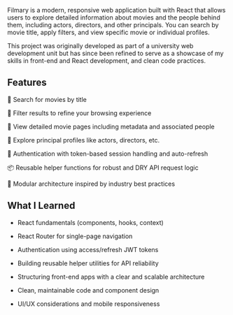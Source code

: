 Filmary is a modern, responsive web application built with React that allows users to explore detailed information about movies and the people behind them, including actors, directors, and other principals. You can search by movie title, apply filters, and view specific movie or individual profiles.

This project was originally developed as part of a university web development unit but has since been refined to serve as a showcase of my skills in front-end and React development, and clean code practices.

## Features
🔎 Search for movies by title

🧠 Filter results to refine your browsing experience

🎥 View detailed movie pages including metadata and associated people

👤 Explore principal profiles like actors, directors, etc.

🔐 Authentication with token-based session handling and auto-refresh

📦 Reusable helper functions for robust and DRY API request logic

🧱 Modular architecture inspired by industry best practices

## What I Learned
- React fundamentals (components, hooks, context)

- React Router for single-page navigation

- Authentication using access/refresh JWT tokens

- Building reusable helper utilities for API reliability

- Structuring front-end apps with a clear and scalable architecture

- Clean, maintainable code and component design

- UI/UX considerations and mobile responsiveness


